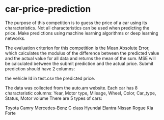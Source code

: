# car-price-prediction
The purpose of this competition is to guess the price of a car using its characteristics. Not all characteristics can be used when predicting the price. Make predictions using machine learning algorithms or deep learning networks.


The evaluation criterion for this competition is the Mean Absolute Error, which calculates the modulus of the difference between the predicted value and the actual value for all data and returns the mean of the sum.
MSE will be calculated between the submit prediction and the actual price. Submit prediction should have 2 columns:

the vehicle Id in test.csv
the predicted price.

The data was collected from the auto.am website. Each car has 8 characteristic columns:
Year, Motor type, Mileage, Wheel, Color, Car_type, Status, Motor volume
There are 5 types of cars:

Toyota Camry
Mercedes-Benz C class
Hyundai Elantra
Nissan Rogue
Kia Forte
